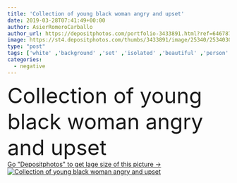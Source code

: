 ```yaml
---
title: 'Collection of young black woman angry and upset'
date: 2019-03-28T07:41:49+00:00
author: AsierRomeroCarballo
author_url: https://depositphotos.com/portfolio-3433891.html?ref=64678756
image: https://st4.depositphotos.com/thumbs/3433891/image/25340/253403076/api_thumb_450.jpg?forcejpeg=true
type: "post"
tags: ['white' ,'background' ,'set' ,'isolated' ,'beautiful' ,'person' ,'female' ,'young' ,'women' ,'beauty' ,'model' ,'portrait' ,'hair' ,'natural' ,'face' ,'black' ,'african' ,'expression' ,'woman' ,'stress' ,'emotional' ,'american' ,'mood' ,'problem' ,'collection' ,'negative' ,'angry' ,'bad' ,'mad' ,'assortment' ,'casual' ,'serious' ,'screaming' ,'upset' ,'bored' ,'anger' ,'Furious' ,'displeased' ,'headache' ,'thoughtful' ,'selection' ,'rage' ,'afro' ,'folded' ,'confused' ,'unhappy' ,'compilation' ,'annoyed' ,'frustrated' ,'dissatisfied' ]
categories: 
  - negative
---
```

<div aling="center">
            <font size="60"> Collection of young black woman angry and upset</font>   
</div>
<div>
    <a href='https://st4.depositphotos.com/thumbs/3433891/image/25340/253403076/api_thumb_450.jpg?forcejpeg=true?ref=64678756' target=_blank > Go "Depositphotos" to get lage size of this picture ->
        <img href='https://st4.depositphotos.com/thumbs/3433891/image/25340/253403076/api_thumb_450.jpg?forcejpeg=true?ref=64678756' src='https://st4.depositphotos.com/3433891/25340/i/950/depositphotos_253403076-stock-photo-collection-young-black-woman-angry.jpg?forcejpeg=true' alt='Collection of young black woman angry and upset' >
    </a>
</div>
